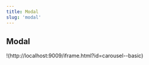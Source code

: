 ```yaml
---
title: Modal
slug: 'modal'
---
```

## Modal

!(http://localhost:9009/iframe.html?id=carousel--basic)

